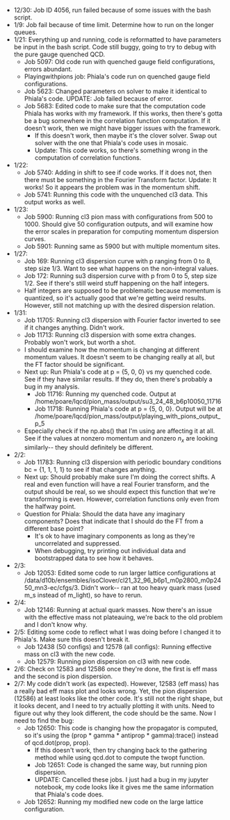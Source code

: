 - 12/30: Job ID 4056, run failed because of some issues with the bash script. 
- 1/9: Job fail because of time limit. Determine how to run on the longer queues.
- 1/21: Everything up and running, code is reformatted to have parameters be input in the bash script. Code still buggy, going to try to debug with the pure gauge quenched QCD.
  - Job 5097: Old code run with quenched gauge field configurations, errors abundant.
  - Playingwithpions job: Phiala's code run on quenched gauge field configurations.
  - Job 5623: Changed parameters on solver to make it identical to Phiala's code. UPDATE: Job failed because of error.
  - Job 5683: Edited code to make sure that the computation code Phiala has works with my framework. If this works, then there's gotta be a bug somewhere in the correlation function computation. If it doesn't work, then we might have bigger issues with the framework.
    - If this doesn't work, then maybe it's the clover solver. Swap out solver with the one that Phiala's code uses in mosaic.
    - Update: This code works, so there's something wrong in the computation of correlation functions.
- 1/22:
  - Job 5740: Adding in shift to see if code works. If it does not, then there must be something in the Fourier Transform factor. Update: It works! So it appears the problem was in the momentum shift.
  - Job 5741: Running this code with the unquenched cl3 data. This output works as well.
- 1/23:
  - Job 5900: Running cl3 pion mass with configurations from 500 to 1000. Should give 50 configuration outputs, and will examine how the error scales in preparation for computing momentum dispersion curves.
  - Job 5901: Running same as 5900 but with multiple momentum sites.
- 1/27:
  - Job 169: Running cl3 dispersion curve with p ranging from 0 to 8, step size 1/3. Want to see what happens on the non-integral values.
  - Job 172: Running su3 dispersion curve with p from 0 to 5, step size 1/2. See if there's still weird stuff happening on the half integers.
  - Half integers are supposed to be problematic because momentum is quantized, so it's actually good that we're getting weird results. However, still not matching up with the desired dispersion relation.
- 1/31: 
  - Job 11705: Running cl3 dispersion with Fourier factor inverted to see if it changes anything. Didn't work.
  - Job 11713: Running cl3 dispersion with some extra changes. Probably won't work, but worth a shot.
  - I should examine how the momentum is changing at different momentum values. It doesn't seem to be changing really at all, but the FT factor should be significant.
  - Next up: Run Phiala's code at p = {5, 0, 0} vs my quenched code. See if they have similar results. If they do, then there's probably a bug in my analysis.
    - Job 11716: Running my quenched code. Output at /home/poare/lqcd/pion_mass/output/su3_24_48_b6p10050_11716
    - Job 11718: Running Phiala's code at p = {5, 0, 0}. Output will be at /home/poare/lqcd/pion_mass/output/playing_with_pions_output_p_5
  - Especially check if the np.abs() that I'm using are affecting it at all. See if the values at nonzero momentum and nonzero $n_x$ are looking similarly-- they should definitely be different.
- 2/2:
  - Job 11783: Running cl3 dispersion with periodic boundary conditions bc = {1, 1, 1, 1} to see if that changes anything.
  - Next up: Should probably make sure I'm doing the correct shifts. A real and even function will have a real Fourier transform, and the output should be real, so we should expect this function that we're transforming is even. However, correlation functions only even from the halfway point.
  - Question for Phiala: Should the data have any imaginary components? Does that indicate that I should do the FT from a different base point?
    - It's ok to have imaginary components as long as they're uncorrelated and suppressed.
    - When debugging, try printing out individual data and bootstrapped data to see how it behaves. 
- 2/3:
  - Job 12053: Edited some code to run larger lattice configurations at /data/d10b/ensembles/isoClover/cl21_32_96_b6p1_m0p2800_m0p2450_mn3-ec/cfgs/3. Didn't work-- ran at too heavy quark mass (used m_s instead of m_light), so have to rerun.
- 2/4:
  - Job 12146: Running at actual quark masses. Now there's an issue with the effective mass not plateauing, we're back to the old problem and I don't know why.
- 2/5: Editing some code to reflect what I was doing before I changed it to Phiala's. Make sure this doesn't break it.
  - Job 12438 (50 configs) and 12578 (all configs): Running effective mass on cl3 with the new code.
  - Job 12579: Running pion dispersion on cl3 with new code.
- 2/6: Check on 12583 and 12586 once they're done, the first is eff mass and the second is pion dispersion.
- 2/7: My code didn't work (as expected). However, 12583 (eff mass) has a really bad eff mass plot and looks wrong. Yet, the pion dispersion (12586) at least looks like the other code. It's still not the right shape, but it looks decent, and I need to try actually plotting it with units. Need to figure out why they look different, the code should be the same. Now I need to find the bug:
  - Job 12650: This code is changing how the propagator is computed, so it's using the (prop * gamma * antiprop * gamma):trace() instead of qcd.dot(prop, prop).
    - If this doesn't work, then try changing back to the gathering method while using qcd.dot to compute the twopt function. 
    - Job 12651: Code is changed the same way, but running pion dispersion.
    - UPDATE: Cancelled these jobs. I just had a bug in my jupyter notebook, my code looks like it gives me the same information that Phiala's code does.
  - Job 12652: Running my modified new code on the large lattice configuration.
